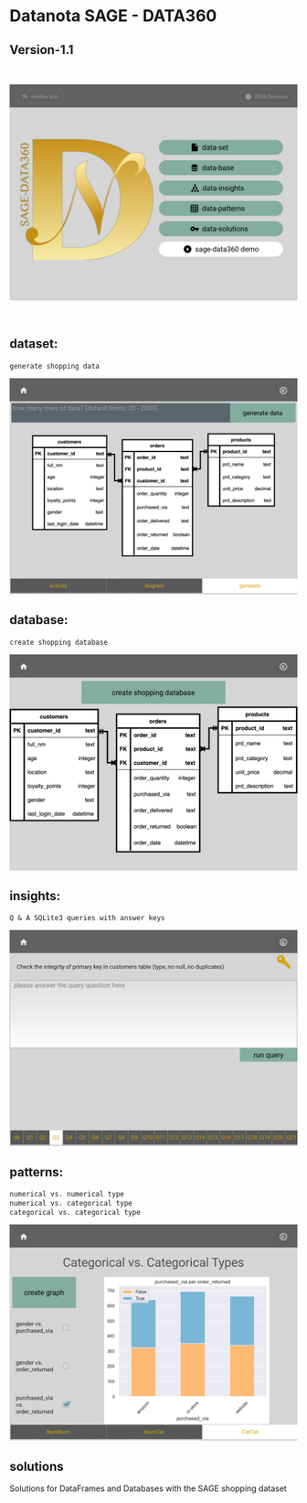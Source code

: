 
# Datanota SAGE - DATA360
## Version-1.1

<br>

![local](./utilities/assets/sage_apphome.png)

<br>

## dataset: 

    generate shopping data

![local](./utilities/assets/sage_dataset.png)

## database: 

    create shopping database 

![local](./utilities/assets/sage_database.png)

## insights: 

    Q & A SQLite3 queries with answer keys 

![local](./utilities/assets/sage_insights.png)

## patterns: 

    numerical vs. numerical type
    numerical vs. categorical type
    categorical vs. categorical type

![local](./utilities/assets/sage_patterns.png)

## solutions
Solutions for DataFrames and Databases with the SAGE shopping dataset
